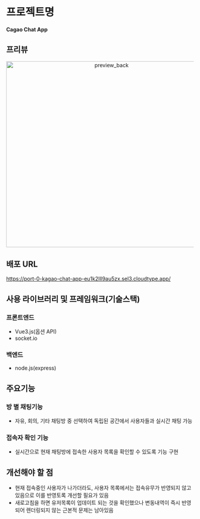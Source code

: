 # 프로젝트명
#### Cagao Chat App


## 프리뷰
<p align="center">
<img src="https://github.com/youngwan2/kagao_chat_app/assets/107159871/784c2d14-56a8-4216-ae7e-445660f414c4" alt="preview_back" width="550" height="500">   
</p>

## 배포 URL
https://port-0-kagao-chat-app-eu1k2lll9au5zx.sel3.cloudtype.app/

## 사용 라이브러리 및 프레임워크(기술스택)
### 프론트엔드
- Vue3.js(옵션 API)
- socket.io
### 백엔드
- node.js(express)

## 주요기능
### 방 별 채팅기능
- 자유, 회의, 기타 채팅방 중 선택하여 독립된 공간에서 사용자들과 실시간 채팅 가능
### 접속자 확인 기능
- 실시간으로 현재 채팅방에 접속한 사용자 목록을 확인할 수 있도록 기능 구현

 ## 개선해야 할 점
-  현재 접속중인 사용자가 나가더라도, 사용자 목록에서는 접속유무가 반영되지 않고 있음으로 이를 반영토록 개선할 필요가 있음
-  새로고침을 하면 유저목록이 업데이트 되는 것을 확인했으나 변동내역이 즉시 반영되어 렌더링되지 않는 근본적 문제는 남아있음
